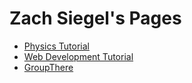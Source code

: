 # Zach Siegel's Pages

* [Physics Tutorial](https://zsiegel92.github.io/Nikki_B)
* [Web Development Tutorial](https://zsiegel92.github.io/Eitan_S)
* [GroupThere](grouptherenow.com)
